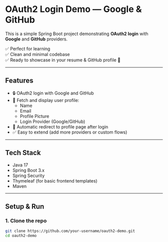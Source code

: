 # OAuth2 Login Demo — Google & GitHub

This is a simple Spring Boot project demonstrating **OAuth2 login** with **Google** and **GitHub** providers.

✅ Perfect for learning  
✅ Clean and minimal codebase  
✅ Ready to showcase in your resume & GitHub profile 🚀

---

## Features

- 🔒 OAuth2 login with Google and GitHub
- 👤 Fetch and display user profile:
    - Name
    - Email
    - Profile Picture
    - Login Provider (Google/GitHub)
- 🚀 Automatic redirect to profile page after login
- ✅ Easy to extend (add more providers or custom flows)

---

## Tech Stack

- Java 17
- Spring Boot 3.x
- Spring Security
- Thymeleaf (for basic frontend templates)
- Maven

---

## Setup & Run

### 1. Clone the repo

```bash
git clone https://github.com/your-username/oauth2-demo.git
cd oauth2-demo
